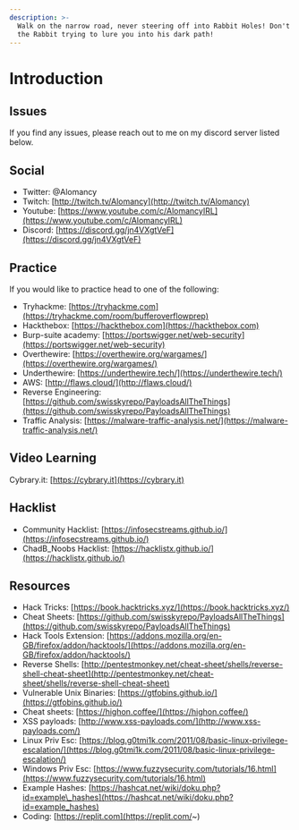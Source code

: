 ```yaml
---
description: >-
  Walk on the narrow road, never steering off into Rabbit Holes! Don't listen to
  the Rabbit trying to lure you into his dark path!
---
```


# Introduction

## Issues

If you find any issues, please reach out to me on my discord server listed below.

## Social

* Twitter: @Alomancy
* Twitch: [http://twitch.tv/Alomancy](http://twitch.tv/Alomancy)
* Youtube: [https://www.youtube.com/c/AlomancyIRL](https://www.youtube.com/c/AlomancyIRL)
* Discord: [https://discord.gg/jn4VXgtVeF](https://discord.gg/jn4VXgtVeF)

## Practice

If you would like to practice head to one of the following:

* Tryhackme: [https://tryhackme.com](https://tryhackme.com/room/bufferoverflowprep)
* Hackthebox: [https://hackthebox.com](https://hackthebox.com)
* Burp-suite academy: [https://portswigger.net/web-security](https://portswigger.net/web-security)
* Overthewire: [https://overthewire.org/wargames/](https://overthewire.org/wargames/)
* Underthewire: [https://underthewire.tech/](https://underthewire.tech/)
* AWS: [http://flaws.cloud/](http://flaws.cloud/)
* Reverse Engineering: [https://github.com/swisskyrepo/PayloadsAllTheThings](https://github.com/swisskyrepo/PayloadsAllTheThings)
* Traffic Analysis: [https://malware-traffic-analysis.net/](https://malware-traffic-analysis.net/)

## Video Learning

Cybrary.it: [https://cybrary.it](https://cybrary.it)

## Hacklist

* Community Hacklist: [https://infosecstreams.github.io/](https://infosecstreams.github.io/)
* ChadB\_Noobs Hacklist: [https://hacklistx.github.io/](https://hacklistx.github.io/)

## Resources

* Hack Tricks: [https://book.hacktricks.xyz/](https://book.hacktricks.xyz/) 
* Cheat Sheets: [https://github.com/swisskyrepo/PayloadsAllTheThings](https://github.com/swisskyrepo/PayloadsAllTheThings)
* Hack Tools Extension: [https://addons.mozilla.org/en-GB/firefox/addon/hacktools/](https://addons.mozilla.org/en-GB/firefox/addon/hacktools/)
* Reverse Shells: [http://pentestmonkey.net/cheat-sheet/shells/reverse-shell-cheat-sheet](http://pentestmonkey.net/cheat-sheet/shells/reverse-shell-cheat-sheet)
* Vulnerable Unix Binaries: [https://gtfobins.github.io/](https://gtfobins.github.io/)
* Cheat sheets: [https://highon.coffee/](https://highon.coffee/)
* XSS payloads: [http://www.xss-payloads.com/](http://www.xss-payloads.com/)
* Linux Priv Esc: [https://blog.g0tmi1k.com/2011/08/basic-linux-privilege-escalation/](https://blog.g0tmi1k.com/2011/08/basic-linux-privilege-escalation/)
* Windows Priv Esc: [https://www.fuzzysecurity.com/tutorials/16.html](https://www.fuzzysecurity.com/tutorials/16.html)
* Example Hashes: [https://hashcat.net/wiki/doku.php?id=example\_hashes](https://hashcat.net/wiki/doku.php?id=example_hashes)
* Coding: [https://replit.com](https://replit.com/~)

